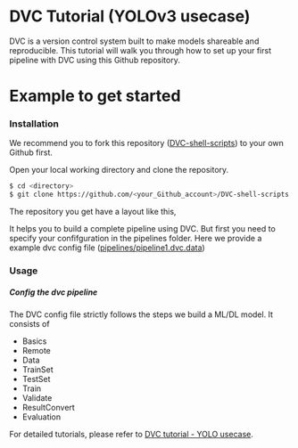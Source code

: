 # DVC Tutorial (YOLOv3 usecase)

DVC is a version control system built to make models shareable and reproducible. This tutorial will walk you through how to set up your first pipeline with DVC using this Github repository.

# Example to get started

### Installation

We recommend you to fork this repository ([DVC-shell-scripts][PlDb]) to your own Github first. 

Open your local working directory and clone the repository.

```sh
$ cd <directory>
$ git clone https://github.com/<your_Github_account>/DVC-shell-scripts.git
```

The repository you get have a layout like this, 

It helps you to build a complete pipeline using DVC. But first you need to specify your confifguration in the pipelines folder. Here we provide a example dvc config file ([pipelines/pipeline1.dvc.data][PlDb])

### Usage

##### Config the dvc pipeline

The DVC config file strictly follows the steps we build a ML/DL model. It consists of 

  - Basics
  - Remote
  - Data
  - TrainSet
  - TestSet
  - Train
  - Validate
  - ResultConvert
  - Evaluation

For detailed tutorials, please refer to [DVC tutorial - YOLO usecase][PlDb].



[PlDb]: <https://github.com/ZhengYQi6427/DVC-shell-scripts.git>
[PlDb]: <https://github.com/ZhengYQi6427/DVC-shell-scripts/blob/master/pipelines/pipeline1.dvc.data>
[PlDb]: <https://docs.google.com/document/d/1jGCSVIhT5bfg1ace74jKn1zUTi6E9tH0z47PfmZkhfk/edit?usp=sharing>
